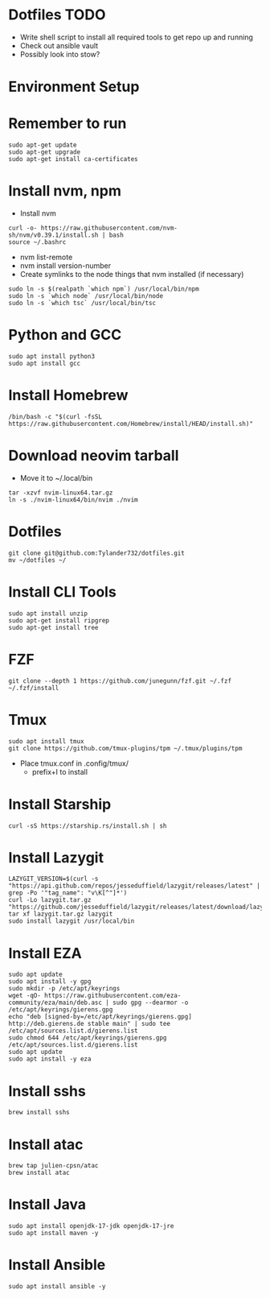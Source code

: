 # Dotfiles TODO
- Write shell script to install all required tools to get repo up and running
- Check out ansible vault
- Possibly look into stow?

# Environment Setup
# Remember to run
```
sudo apt-get update
sudo apt-get upgrade
sudo apt-get install ca-certificates
```
# Install nvm, npm
- Install nvm
```
curl -o- https://raw.githubusercontent.com/nvm-sh/nvm/v0.39.1/install.sh | bash
source ~/.bashrc
```
- nvm list-remote
- nvm install version-number
- Create symlinks to the node things that nvm installed (if necessary)
```
sudo ln -s $(realpath `which npm`) /usr/local/bin/npm
sudo ln -s `which node` /usr/local/bin/node
sudo ln -s `which tsc` /usr/local/bin/tsc
```
# Python and GCC
```
sudo apt install python3
sudo apt install gcc
```
# Install Homebrew
```
/bin/bash -c "$(curl -fsSL https://raw.githubusercontent.com/Homebrew/install/HEAD/install.sh)"
```
# Download neovim tarball
- Move it to ~/.local/bin
```
tar -xzvf nvim-linux64.tar.gz
ln -s ./nvim-linux64/bin/nvim ./nvim
```
# Dotfiles
```
git clone git@github.com:Tylander732/dotfiles.git
mv ~/dotfiles ~/
```
# Install CLI Tools
```
sudo apt install unzip
sudo apt-get install ripgrep
sudo apt-get install tree
```
# FZF
```
git clone --depth 1 https://github.com/junegunn/fzf.git ~/.fzf
~/.fzf/install
```
# Tmux
```
sudo apt install tmux
git clone https://github.com/tmux-plugins/tpm ~/.tmux/plugins/tpm
```
- Place tmux.conf in .config/tmux/
    - prefix+I to install
# Install Starship
```
curl -sS https://starship.rs/install.sh | sh
```
# Install Lazygit
```
LAZYGIT_VERSION=$(curl -s "https://api.github.com/repos/jesseduffield/lazygit/releases/latest" | grep -Po '"tag_name": "v\K[^"]*')
curl -Lo lazygit.tar.gz "https://github.com/jesseduffield/lazygit/releases/latest/download/lazygit_${LAZYGIT_VERSION}_Linux_x86_64.tar.gz"
tar xf lazygit.tar.gz lazygit
sudo install lazygit /usr/local/bin
```
# Install EZA
```
sudo apt update
sudo apt install -y gpg
sudo mkdir -p /etc/apt/keyrings
wget -qO- https://raw.githubusercontent.com/eza-community/eza/main/deb.asc | sudo gpg --dearmor -o /etc/apt/keyrings/gierens.gpg
echo "deb [signed-by=/etc/apt/keyrings/gierens.gpg] http://deb.gierens.de stable main" | sudo tee /etc/apt/sources.list.d/gierens.list
sudo chmod 644 /etc/apt/keyrings/gierens.gpg /etc/apt/sources.list.d/gierens.list
sudo apt update
sudo apt install -y eza
```
# Install sshs
```
brew install sshs
```
# Install atac
```
brew tap julien-cpsn/atac
brew install atac
```
# Install Java
```
sudo apt install openjdk-17-jdk openjdk-17-jre
sudo apt install maven -y
```
# Install Ansible
```
sudo apt install ansible -y
```

